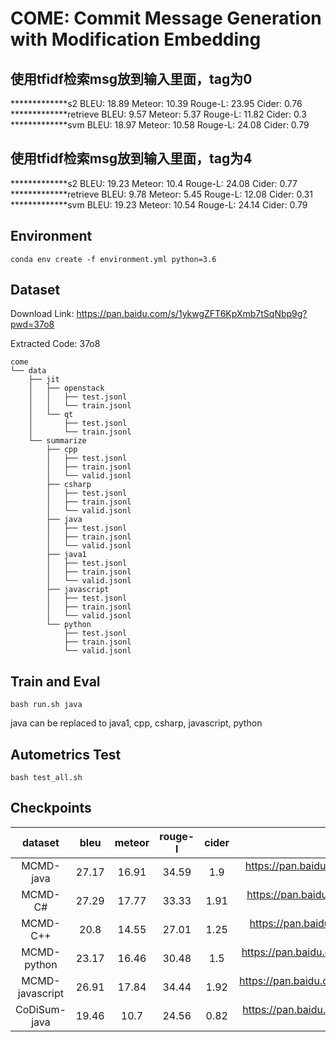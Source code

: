 # COME: Commit Message Generation with Modification Embedding

## 使用tfidf检索msg放到输入里面，tag为0
*************s2
BLEU: 18.89
Meteor:  10.39
Rouge-L:  23.95
Cider:  0.76
*************retrieve
BLEU: 9.57
Meteor:  5.37
Rouge-L:  11.82
Cider:  0.3
*************svm
BLEU: 18.97
Meteor:  10.58
Rouge-L:  24.08
Cider:  0.79

## 使用tfidf检索msg放到输入里面，tag为4
*************s2
BLEU: 19.23
Meteor:  10.4
Rouge-L:  24.08
Cider:  0.77
*************retrieve
BLEU: 9.78
Meteor:  5.45
Rouge-L:  12.08
Cider:  0.31
*************svm
BLEU: 19.23
Meteor:  10.54
Rouge-L:  24.14
Cider:  0.79

## Environment
```
conda env create -f environment.yml python=3.6
```

## Dataset
Download Link: https://pan.baidu.com/s/1ykwgZFT6KpXmb7tSqNbp9g?pwd=37o8

Extracted Code: 37o8
```
come
└── data
    ├── jit
    │   ├── openstack
    │   │   ├── test.jsonl
    │   │   └── train.jsonl
    │   └── qt
    │       ├── test.jsonl
    │       └── train.jsonl
    └── summarize
        ├── cpp
        │   ├── test.jsonl
        │   ├── train.jsonl
        │   └── valid.jsonl
        ├── csharp
        │   ├── test.jsonl
        │   ├── train.jsonl
        │   └── valid.jsonl
        ├── java
        │   ├── test.jsonl
        │   ├── train.jsonl
        │   └── valid.jsonl
        ├── java1
        │   ├── test.jsonl
        │   ├── train.jsonl
        │   └── valid.jsonl
        ├── javascript
        │   ├── test.jsonl
        │   ├── train.jsonl
        │   └── valid.jsonl
        └── python
            ├── test.jsonl
            ├── train.jsonl
            └── valid.jsonl
```

## Train and Eval
```
bash run.sh java
```
java can be replaced to java1, cpp, csharp, javascript, python

## Autometrics Test
```
bash test_all.sh
```

## Checkpoints


|dataset|bleu|meteor|rouge-l|cider|link|
| :------: | :------: | :------: |:------:|:------:|:------:|
| MCMD-java | 27.17 | 16.91 |34.59|1.9|https://pan.baidu.com/s/1IjSzW03fvB2Eo9xt7saU5Q?pwd=flcv|
| MCMD-C# | 27.29 | 17.77 |33.33|1.91|https://pan.baidu.com/s/1-pCw8-0ryRITlX6fO_l3bg?pwd=da8l |
| MCMD-C++ | 20.8 | 14.55 |27.01|1.25|https://pan.baidu.com/s/1HfIo3_WszbllfsVNKIRJxw?pwd=ab9i |
| MCMD-python | 23.17 | 16.46 |30.48|1.5|https://pan.baidu.com/s/1-LmdyAldpIcDM0KO02gSLA?pwd=3eq2 |
| MCMD-javascript | 26.91 | 17.84 |34.44|1.92|https://pan.baidu.com/s/1nkJQ7P6s1OHa6qzK1TG77g?pwd=r2pg |
| CoDiSum-java | 19.46 | 10.7 |24.56| 0.82|https://pan.baidu.com/s/1GU_ccBFLsQt9L3-F53ddcQ?pwd=lkab |